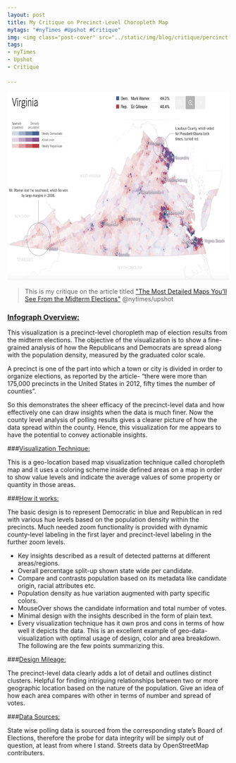 ```yaml
---
layout: post
title: My Critique on Precinct-Level Choropleth Map
mytags: "#nyTimes #Upshot #Critique"
img: <img class="post-cover" src="../static/img/blog/critique/percinct.png" border="5" alt="Responsive image">
tags:
- nyTimes
- Upshot
- Critique

---
```


<p><img src="../static/img/blog/Critique/main.png" alt="Test Image" style="width:704px;height:427px;"/></p>

> This is my critique on the article titled ["The Most Detailed Maps You’ll See From the Midterm Elections"](http://www.nytimes.com/interactive/2014/11/04/upshot/senate-maps.html?_r=0)
 @nytimes/upshot

<div class="divider"></div>

### [Infograph Overview:]()

This visualization is a precinct-level choropleth map of election results from the midterm elections. The objective of the visualization is to show a fine-grained analysis of how the Republicans and Democrats are spread along with the population density, measured by the graduated color scale. 

A precinct is one of the part into which a town or city is divided in order to organize elections, as reported by the article- “there were more than 175,000 precincts in the United States in 2012, fifty times the number of counties”. 

So this demonstrates the sheer efficacy of the precinct-level data and how effectively one can draw insights when the data is much finer. Now the county level analysis of polling results gives a clearer picture of how the data spread within the county. Hence, this visualization for me appears to have the potential to convey actionable insights.


<div class="divider"></div>

###[Visualization Technique:]()

This is a geo-location based map visualization technique called choropleth map and it uses a coloring scheme inside defined areas on a map in order to show value levels and indicate the average values of some property or quantity in those areas.

 
<div class="divider"></div>

###[How it works:]()

The basic design is to represent Democratic in blue and Republican in red with various hue levels based on the population density within the precincts. Much needed zoom functionality is provided with dynamic county-level labeling in the first layer and precinct-level labeling in the further zoom levels.

* Key insights described as a result of detected patterns at different areas/regions.
* Overall percentage split-up shown state wide per candidate.
* Compare and contrasts population based on its metadata like candidate origin, racial attributes etc.
* Population density as hue variation augmented with party specific colors.
* MouseOver shows the candidate information and total number of votes.
* Minimal design with the insights described in the form of plain text.
* Every visualization technique has it own pros and cons in terms of how well it depicts the data. This is an excellent example of geo-data-visualization with optimal usage of design, color and area breakdown. The following are the few points summarizing this.

<div class="divider"></div>

###[Design Mileage:]()

The precinct-level data clearly adds a lot of detail and outlines distinct clusters.
Helpful for finding intriguing relationships between two or more geographic location based on the nature of the population.
Give an idea of how each area compares with other in terms of number and spread of votes.
 
<div class="divider"></div>

###[Data Sources:]()

State wise polling data is sourced from the corresponding state’s Board of Elections, therefore the probe for data integrity will be simply out of question, at least from where I stand. 
Streets data by OpenStreetMap contributers.









